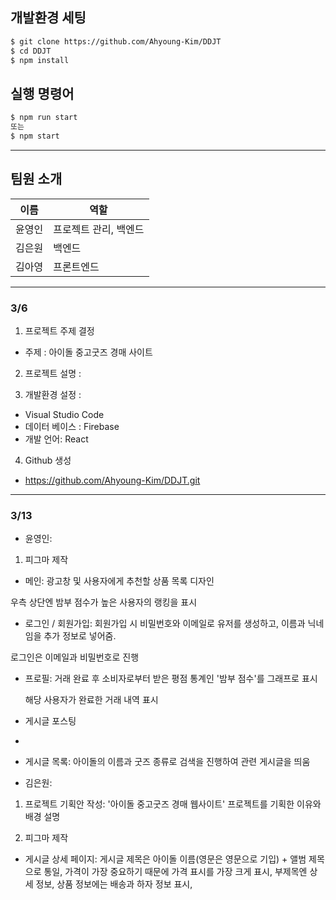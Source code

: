 ## 개발환경 세팅

```bash
$ git clone https://github.com/Ahyoung-Kim/DDJT
$ cd DDJT
$ npm install
```

## 실행 명령어

```bash
$ npm run start
또는
$ npm start
```

---

## 팀원 소개
|이름|역할|
|------|---|
|윤영인|프로젝트 관리, 백엔드|
|김은원|백엔드|
|김아영|프론트엔드|

---

### 3/6

1. 프로젝트 주제 결정

- 주제 : 아이돌 중고굿즈 경매 사이트

2. 프로젝트 설명 :

3. 개발환경 설정 :

- Visual Studio Code
- 데이터 베이스 : Firebase
- 개발 언어: React

4. Github 생성

- https://github.com/Ahyoung-Kim/DDJT.git

---

### 3/13

- 윤영인:

 1. 피그마 제작

  + 메인: 
   광고창 및 사용자에게 추천할 상품 목록 디자인
   
   우측 상단엔 밤부 점수가 높은 사용자의 랭킹을 표시
   
  + 로그인 / 회원가입: 
   회원가입 시 비밀번호와 이메일로 유저를 생성하고, 이름과 닉네임을 추가 정보로 넣어줌.
   
   로그인은 이메일과 비밀번호로 진행
   
  + 프로필: 
    거래 완료 후 소비자로부터 받은 평점 통계인 '밤부 점수'를 그래프로 표시
    
    해당 사용자가 완료한 거래 내역 표시
    
  + 게시글 포스팅
  + 
  + 게시글 목록: 아이돌의 이름과 굿즈 종류로 검색을 진행하여 관련 게시글을 띄움

- 김은원:

 1. 프로젝트 기획안 작성: '아이돌 중고굿즈 경매 웹사이트' 프로젝트를 기획한 이유와 배경 설명
  
 2. 피그마 제작
  - 게시글 상세 페이지: 게시글 제목은 아이돌 이름(영문은 영문으로 기입) + 앨범 제목으로 통일, 가격이 가장 중요하기 때문에 가격 표시를 가장 크게 표시, 부제목엔 상세 정보, 상품 정보에는 배송과 하자 정보 표시,
